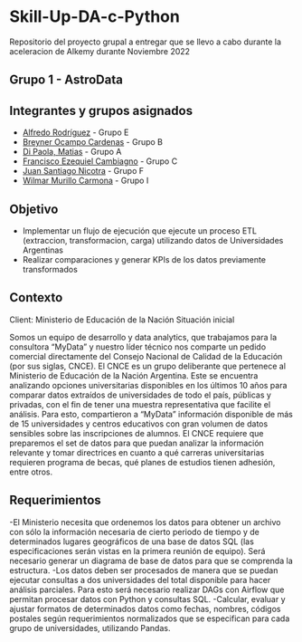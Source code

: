 # Skill-Up-DA-c-Python

Repositorio del proyecto grupal a entregar que se llevo a cabo durante la aceleracion de Alkemy durante Noviembre 2022  

## Grupo 1 - AstroData

## Integrantes y grupos asignados

- [Alfredo Rodríguez](https://github.com/elalfredoignacio) - Grupo E
- [Breyner Ocampo Cardenas](https://github.com/BROC95) - Grupo B
- [Di Paola, Matias](https://github.com/dipaolme) - Grupo A
- [Francisco Ezequiel Cambiagno](https://github.com/FranciscoCambiagno) - Grupo C
- [Juan Santiago Nicotra](https://github.com/slash-w) - Grupo F
- [Wilmar Murillo Carmona](https://github.com/murillowilmar1) - Grupo I

## Objetivo

- Implementar un flujo de ejecución que ejecute un proceso ETL (extraccion, transformacion, carga) utilizando datos de Universidades Argentinas
- Realizar comparaciones y generar KPIs de los datos previamente transformados


## Contexto
Client: Ministerio de Educación de la Nación
Situación inicial

Somos un equipo de desarrollo y data analytics, que trabajamos para la consultora “MyData”
y nuestro líder técnico nos comparte un pedido comercial directamente del Consejo Nacional
de Calidad de la Educación (por sus siglas, CNCE).
El CNCE es un grupo deliberante que pertenece al Ministerio de Educación de la Nación
Argentina. 
Este se encuentra analizando opciones universitarias disponibles en los últimos 10
años para comparar datos extraídos de universidades de todo el país, públicas y privadas,
con el fin de tener una muestra representativa que facilite el análisis.
Para esto, compartieron a “MyData” información disponible de más de 15 universidades y
centros educativos con gran volumen de datos sensibles sobre las inscripciones de alumnos.
El CNCE requiere que preparemos el set de datos para que puedan analizar la información
relevante y tomar directrices en cuanto a qué carreras universitarias requieren programa de
becas, qué planes de estudios tienen adhesión, entre otros.

## Requerimientos 

-El Ministerio necesita que ordenemos los datos para obtener un archivo con sólo la
información necesaria de cierto periodo de tiempo y de determinados lugares
geográficos de una base de datos SQL (las especificaciones serán vistas en la primera
reunión de equipo). Será necesario generar un diagrama de base de datos para que se
comprenda la estructura.
-Los datos deben ser procesados de manera que se puedan ejecutar consultas a dos
universidades del total disponible para hacer análisis parciales. Para esto será
necesario realizar DAGs con Airflow que permitan procesar datos con Python y
consultas SQL.
-Calcular, evaluar y ajustar formatos de determinados datos como fechas, nombres,
códigos postales según requerimientos normalizados que se especifican para cada
grupo de universidades, utilizando Pandas.
